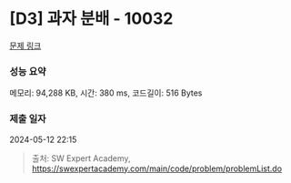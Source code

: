 # [D3] 과자 분배 - 10032 

[문제 링크](https://swexpertacademy.com/main/code/problem/problemDetail.do?contestProbId=AXJZ6_6KCLcDFAU3) 

### 성능 요약

메모리: 94,288 KB, 시간: 380 ms, 코드길이: 516 Bytes

### 제출 일자

2024-05-12 22:15



> 출처: SW Expert Academy, https://swexpertacademy.com/main/code/problem/problemList.do